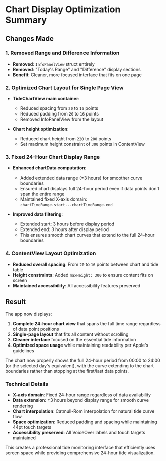 # Chart Display Optimization Summary

## Changes Made

### 1. **Removed Range and Difference Information**
- **Removed**: `InfoPanelView` struct entirely
- **Removed**: "Today's Range" and "Difference" display sections
- **Benefit**: Cleaner, more focused interface that fits on one page

### 2. **Optimized Chart Layout for Single Page View**
- **TideChartView main container**:
  - Reduced spacing from `20` to `16` points
  - Reduced padding from `20` to `16` points
  - Removed InfoPanelView from the layout

- **Chart height optimization**:
  - Reduced chart height from `220` to `200` points
  - Set maximum height constraint of `300` points in ContentView

### 3. **Fixed 24-Hour Chart Display Range**
- **Enhanced chartData computation**:
  - Added extended data range (±3 hours) for smoother curve boundaries
  - Ensured chart displays full 24-hour period even if data points don't span the entire range
  - Maintained fixed X-axis domain: `chartTimeRange.start...chartTimeRange.end`

- **Improved data filtering**:
  - Extended start: 3 hours before display period
  - Extended end: 3 hours after display period
  - This ensures smooth chart curves that extend to the full 24-hour boundaries

### 4. **ContentView Layout Optimization**
- **Reduced overall spacing**: From `20` to `16` points between chart and tide table
- **Height constraints**: Added `maxHeight: 300` to ensure content fits on screen
- **Maintained accessibility**: All accessibility features preserved

## Result

The app now displays:

1. **Complete 24-hour chart view** that spans the full time range regardless of data point positions
2. **Single-page layout** that fits all content without scrolling
3. **Cleaner interface** focused on the essential tide information
4. **Optimized space usage** while maintaining readability per Apple's guidelines

The chart now properly shows the full 24-hour period from 00:00 to 24:00 (or the selected day's equivalent), with the curve extending to the chart boundaries rather than stopping at the first/last data points.

### Technical Details

- **X-axis domain**: Fixed 24-hour range regardless of data availability
- **Data extension**: ±3 hours beyond display range for smooth curve rendering
- **Chart interpolation**: Catmull-Rom interpolation for natural tide curve flow
- **Space optimization**: Reduced padding and spacing while maintaining 44pt touch targets
- **Accessibility preserved**: All VoiceOver labels and touch targets maintained

This creates a professional tide monitoring interface that efficiently uses screen space while providing comprehensive 24-hour tide visualization.
